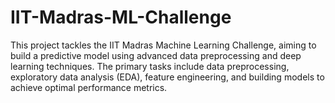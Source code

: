 # IIT-Madras-ML-Challenge
This project tackles the IIT Madras Machine Learning Challenge, aiming to build a predictive model using advanced data preprocessing and deep learning techniques. The primary tasks include data preprocessing, exploratory data analysis (EDA), feature engineering, and building models to achieve optimal performance metrics.
